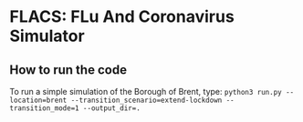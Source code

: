 # FLACS: FLu And Coronavirus Simulator

## How to run the code
To run a simple simulation of the Borough of Brent, type:
`python3 run.py --location=brent --transition_scenario=extend-lockdown --transition_mode=1 --output_dir=.`

